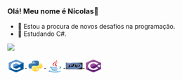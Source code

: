 ### Olá! Meu nome é Nícolas👋

- 🔭 Estou a procura de novos desafios na programação.
- 🌱 Estudando C#.

 <div>
  <a href="https://github.com/NickSilva121">
  <img height="180em" src="https://github-readme-stats.vercel.app/api/top-langs/?username=NickSilva121&layout=compact&langs_count=7&theme=dark"/>
</div>
  
  <div style="display: inline_block"><br>
  <img align="center" alt="Nick-C" height="30" width="40" src="https://github.com/devicons/devicon/blob/master/icons/c/c-original.svg">
  <img align="center" alt="Nick-Python" height="30" width="40" src="https://raw.githubusercontent.com/devicons/devicon/master/icons/python/python-original.svg">
  <img align="center" alt="Nick-Java" height="30" width="40" src="https://github.com/devicons/devicon/blob/master/icons/java/java-original.svg">
  <img align="center" alt="Nich-PHP" height="30" width="40" src="https://github.com/devicons/devicon/blob/master/icons/php/php-original.svg">
  <img align="center" alt="Nick-Csharp" height="30" width="40" src="https://raw.githubusercontent.com/devicons/devicon/master/icons/csharp/csharp-original.svg">
</div>
